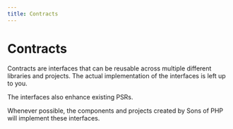 ```yaml
---
title: Contracts
---
```


# Contracts

Contracts are interfaces that can be reusable across multiple different
libraries and projects. The actual implementation of the interfaces is left up
to you.

The interfaces also enhance existing PSRs.

Whenever possible, the components and projects created by Sons of PHP will
implement these interfaces.

